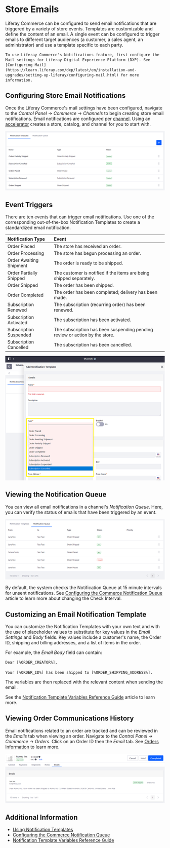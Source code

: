 # Store Emails

Liferay Commerce can be configured to send email notifications that are triggered by a variety of store events. Templates are customizable and define the content of an email. A single event can be configured to trigger emails to different target audiences (a customer, a sales agent, an administrator) and use a template specific to each party.

```{note}
To use Liferay Commerce's Notifications feature, first configure the Mail settings for Liferay Digital Experience Platform (DXP). See [Configuring Mail](https://learn.liferay.com/dxp/latest/en/installation-and-upgrades/setting-up-liferay/configuring-mail.html) for more information.
```

## Configuring Store Email Notifications

Once the Liferay Commerce's mail settings have been configured, navigate to the _Control Panel_ &rarr; _Commerce_ &rarr; _Channels_ to begin creating store email notifications. Email notifications are configured per [channel](../../store-management/channels/introduction-to-channels.md). Using an [accelerator](../../starting-a-store/accelerators.md) creates a store, catalog, and channel for you to start with.

![Available Notification Templates](./store-emails/images/02.png)

## Event Triggers

There are ten events that can trigger email notifications. Use one of the corresponding out-of-the-box Notification Templates to create a standardized email notification.

| Notification Type | Event |
| :--- | :---|
| Order Placed | The store has received an order. |
| Order Processing | The store has begun processing an order. |
| Order Awaiting Shipment | The order is ready to be shipped. |
| Order Partially Shipped | The customer is notified if the items are being shipped separately. |
| Order Shipped | The order has been shipped. |
| Order Completed | The order has been completed; delivery has been made. |
| Subscription Renewed | The subscription (recurring order) has been renewed. |
| Subscription Activated | The subscription has been activated. |
| Subscription Suspended | The subscription has been suspending pending review or action by the store. |
| Subscription Cancelled | The subscription has been cancelled. |

![Available Notification Templates](./store-emails/images/01.png)

## Viewing the Notification Queue

You can view all email notifications in a channel's _Notification Queue_. Here, you can verify the status of emails that have been triggered by an event.

![Message Queues](./store-emails/images/03.png)

By default, the system checks the Notification Queue at 15 minute intervals for unsent notifications. See [Configuring the Commerce Notification Queue](./configuring-the-commerce-notification-queue.md) article to learn more about changing the Check Interval.

## Customizing an Email Notification Template

You can customize the Notification Templates with your own text and with the use of placeholder values to substitute for key values in the _Email Settings_ and _Body_ fields. Key values include a customer's name, the Order ID, shipping and billing addresses, and a list of items in the order.

For example, the _Email Body_ field can contain:

```
Dear [%ORDER_CREATOR%],

Your [%ORDER_ID%] has been shipped to [%ORDER_SHIPPING_ADDRESS%].
```

The variables are then replaced with the relevant content when sending the email.

See the [Notification Template Variables Reference Guide](./notification-template-variables-reference-guide.md) article to learn more.

## Viewing Order Communications History

Email notifications related to an order are tracked and can be reviewed in the *Emails* tab when viewing an order. Navigate to the _Control Panel_ &rarr; _Commerce_ &rarr; _Orders_. Click on an Order ID then the _Email_ tab. See [Orders Information](../../order-management/orders/order-information.md) to learn more.

![Message Logs are in the Orders information.](./store-emails/images/04.png)

## Additional Information

* [Using Notification Templates](./using-notification-templates.md)
* [Configuring the Commerce Notification Queue](./configuring-the-commerce-notification-queue.md)
* [Notification Template Variables Reference Guide](./notification-template-variables-reference-guide.md)
